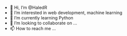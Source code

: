 - 👋 Hi, I’m @HaledR
- 👀 I’m interested in web development, machine learning
- 🌱 I’m currently learning Python
- 💞️ I’m looking to collaborate on ...
- 📫 How to reach me ...

<!---
HaledR/HaledR is a ✨ special ✨ repository because its `README.md` (this file) appears on your GitHub profile.
You can click the Preview link to take a look at your changes.
--->
